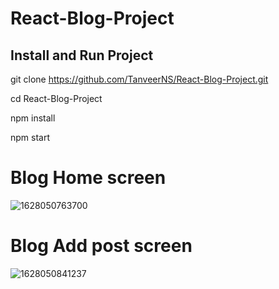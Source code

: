 # React-Blog-Project

## Install and Run Project

git clone https://github.com/TanveerNS/React-Blog-Project.git

cd React-Blog-Project

npm install

npm start

# Blog Home screen

![1628050763700](https://user-images.githubusercontent.com/44171601/128121630-a9768535-2454-401e-97fb-17466cb4a328.png)

# Blog Add post screen

![1628050841237](https://user-images.githubusercontent.com/44171601/128121712-88f2328d-7f13-4fa4-96d4-e71eea9e5ea4.png)


